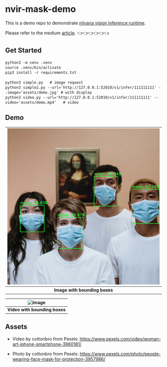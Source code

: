 # nvir-mask-demo

This is a demo repo to demonstrate [nilvana vision inference runtime](https://nilvana.tw/products/nilvana-vision-inference-runtime).

Please refer to the medium [article](https://medium.com/hello-nilvana/%E9%80%8F%E9%81%8E-nilvana-vision-inference-runtime-%E9%83%A8%E7%BD%B2%E6%A8%A1%E5%9E%8B-a52b05a63b74). 👈👈👈👈👈👈

## Get Started ##

```shell
python3 -m venv .venv
source .venv/bin/activate
pip3 install -r requirements.txt

python3 simple.py   # image request
python3 simple2.py --url='http://127.0.0.1:52010/v1/infer/111111111' --image='assets/demo.jpg' # with display
python3 video.py --url='http://127.0.0.1:52010/v1/infer/111111111' --video='assets/demo.mp4'   # video
```

## Demo

| ![image](output/demo.png) |
|:--:|
| <b>Image with bounding boxes</b>|

| ![image](output/demo.gif) |
|:--:|
| <b>Video with bounding boxes</b>|


## Assets

- Video by cottonbro from Pexels: https://www.pexels.com/video/woman-art-iphone-smartphone-3960181/

- Photo by cottonbro from Pexels: https://www.pexels.com/photo/people-wearing-face-mask-for-protection-3957986/